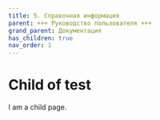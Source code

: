 ```yaml
---
title: 5. Справочная информация
parent: +++ Руководство пользователя +++
grand_parent: Документация
has_children: true
nav_order: 1
---
```


# Child of test

I am a child page.
